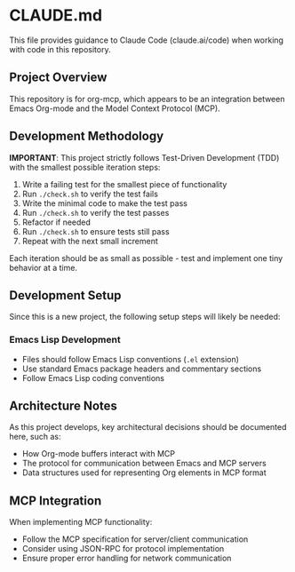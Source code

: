 # CLAUDE.md

This file provides guidance to Claude Code (claude.ai/code) when working with code in this repository.

## Project Overview

This repository is for org-mcp, which appears to be an integration between Emacs Org-mode and the Model Context Protocol (MCP).

## Development Methodology

**IMPORTANT**: This project strictly follows Test-Driven Development (TDD) with the smallest possible iteration steps:
1. Write a failing test for the smallest piece of functionality
2. Run `./check.sh` to verify the test fails
3. Write the minimal code to make the test pass
4. Run `./check.sh` to verify the test passes
5. Refactor if needed
6. Run `./check.sh` to ensure tests still pass
7. Repeat with the next small increment

Each iteration should be as small as possible - test and implement one tiny behavior at a time.

## Development Setup

Since this is a new project, the following setup steps will likely be needed:

### Emacs Lisp Development
- Files should follow Emacs Lisp conventions (`.el` extension)
- Use standard Emacs package headers and commentary sections
- Follow Emacs Lisp coding conventions

## Architecture Notes

As this project develops, key architectural decisions should be documented here, such as:
- How Org-mode buffers interact with MCP
- The protocol for communication between Emacs and MCP servers
- Data structures used for representing Org elements in MCP format

## MCP Integration

When implementing MCP functionality:
- Follow the MCP specification for server/client communication
- Consider using JSON-RPC for protocol implementation
- Ensure proper error handling for network communication